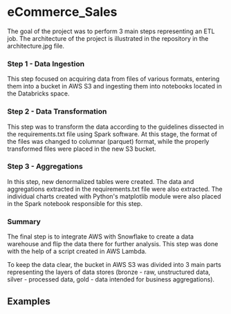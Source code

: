 # eCommerce_Sales

The goal of the project was to perform 3 main steps representing an ETL job. 
The architecture of the project is illustrated in the repository in the architecture.jpg file.

### Step 1 - Data Ingestion

This step focused on acquiring data from files of various formats, entering them into a bucket in AWS S3 and ingesting them into notebooks located in the Databricks space.

### Step 2 - Data Transformation

This step was to transform the data according to the guidelines dissected in the requirements.txt file using Spark software. At this stage, the format of the files was changed to columnar (parquet) format, while the properly transformed files were placed in the new S3 bucket.

### Step 3 - Aggregations

In this step, new denormalized tables were created. The data and aggregations extracted in the requirements.txt file were also extracted. The individual charts created with Python's matplotlib module were also placed in the Spark notebook responsible for this step.

### Summary

The final step is to integrate AWS with Snowflake to create a data warehouse and flip the data there for further analysis. This step was done with the help of a script created in AWS Lambda.

To keep the data clear, the bucket in AWS S3 was divided into 3 main parts representing the layers of data stores (bronze - raw, unstructured data, silver - processed data, gold - data intended for business aggregations).


## Examples
